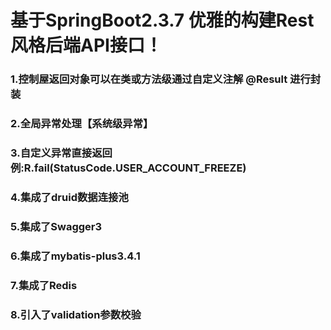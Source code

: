 # 基于SpringBoot2.3.7 优雅的构建Rest风格后端API接口！

### 1.控制屋返回对象可以在类或方法级通过自定义注解 @Result 进行封装 

### 2.全局异常处理【系统级异常】

### 3.自定义异常直接返回 例:R.fail(StatusCode.USER_ACCOUNT_FREEZE)

### 4.集成了druid数据连接池

### 5.集成了Swagger3

### 6.集成了mybatis-plus3.4.1

### 7.集成了Redis

### 8.引入了validation参数校验
